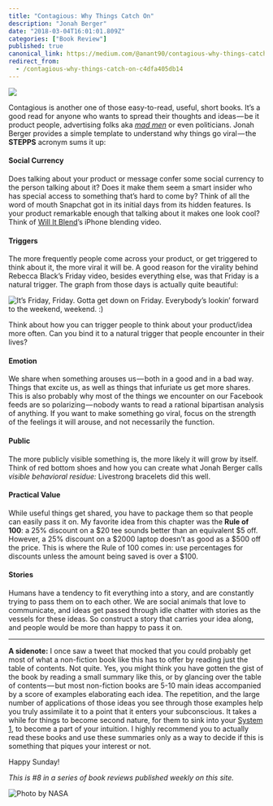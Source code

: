 ```yaml
---
title: "Contagious: Why Things Catch On"
description: "Jonah Berger"
date: "2018-03-04T16:01:01.809Z"
categories: ["Book Review"]
published: true
canonical_link: https://medium.com/@anant90/contagious-why-things-catch-on-c4dfa405db14
redirect_from:
  - /contagious-why-things-catch-on-c4dfa405db14
---
```


![](/assets/blog/contagious-why-things-catch-on/asset-1.jpeg)

Contagious is another one of those easy-to-read, useful, short books. It’s a good read for anyone who wants to spread their thoughts and ideas — be it product people, advertising folks aka [_mad men_](https://en.wikipedia.org/wiki/Mad_Men) or even politicians. Jonah Berger provides a simple template to understand why things go viral — the **STEPPS** acronym sums it up:

#### **Social Currency**

Does talking about your product or message confer some social currency to the person talking about it? Does it make them seem a smart insider who has special access to something that’s hard to come by? Think of all the word of mouth Snapchat got in its initial days from its hidden features. Is your product remarkable enough that talking about it makes one look cool? Think of [Will It Blend](http://www.willitblend.com)’s iPhone blending video.

#### **Triggers**

The more frequently people come across your product, or get triggered to think about it, the more viral it will be. A good reason for the virality behind Rebecca Black’s Friday video, besides everything else, was that Friday is a natural trigger. The graph from those days is actually quite beautiful:

![It’s Friday, Friday. Gotta get down on Friday. Everybody’s lookin’ forward to the weekend, weekend. :)](/assets/blog/contagious-why-things-catch-on/asset-2.jpeg)

Think about how you can trigger people to think about your product/idea more often. Can you bind it to a natural trigger that people encounter in their lives?

#### Emotion

We share when something arouses us — both in a good and in a bad way. Things that excite us, as well as things that infuriate us get more shares. This is also probably why most of the things we encounter on our Facebook feeds are so polarizing — nobody wants to read a rational bipartisan analysis of anything. If you want to make something go viral, focus on the strength of the feelings it will arouse, and not necessarily the function.

#### Public

The more publicly visible something is, the more likely it will grow by itself. Think of red bottom shoes and how you can create what Jonah Berger calls _visible behavioral residue:_ Livestrong bracelets did this well.

#### Practical Value

While useful things get shared, you have to package them so that people can easily pass it on. My favorite idea from this chapter was the **Rule of 100**: a 25% discount on a $20 tee sounds better than an equivalent $5 off. However, a 25% discount on a $2000 laptop doesn’t as good as a $500 off the price. This is where the Rule of 100 comes in: use percentages for discounts unless the amount being saved is over a $100.

#### Stories

Humans have a tendency to fit everything into a story, and are constantly trying to pass them on to each other. We are social animals that love to communicate, and ideas get passed through idle chatter with stories as the vessels for these ideas. So construct a story that carries your idea along, and people would be more than happy to pass it on.

---

**A sidenote:** I once saw a tweet that mocked that you could probably get most of what a non-fiction book like this has to offer by reading just the table of contents. Not quite. Yes, you might think you have gotten the gist of the book by reading a small summary like this, or by glancing over the table of contents — but most non-fiction books are 5-10 main ideas accompanied by a score of examples elaborating each idea. The repetition, and the large number of applications of those ideas you see through those examples help you truly assimilate it to a point that it enters your subconscious. It takes a while for things to become second nature, for them to sink into your [System 1](https://anantjain.dev/thinking-fast-and-slow-d1ce7c58215b), to become a part of your intuition. I highly recommend you to actually read these books and use these summaries only as a way to decide if this is something that piques your interest or not.

Happy Sunday!

_This is #8 in a series of book reviews published weekly on this site._

![Photo by [NASA](https://unsplash.com/@nasa)](/assets/blog/contagious-why-things-catch-on/asset-3.png)
